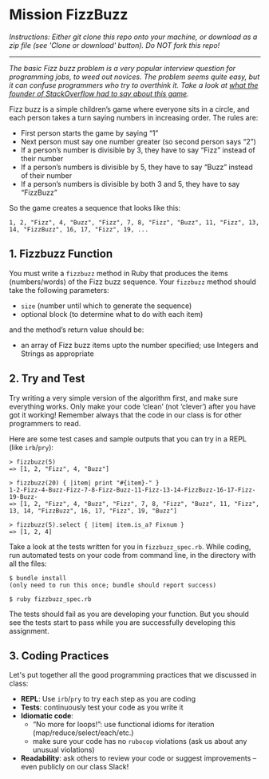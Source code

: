 # Mission FizzBuzz

*Instructions: Either git clone this repo onto your machine, or download as a zip file (see 'Clone or download' button). Do NOT fork this repo!*

---

*The basic Fizz buzz problem is a very popular interview question for programming jobs, to weed out novices.  The problem seems quite easy, but it can confuse programmers who try to overthink it. Take a look at [what the founder of StackOverflow had to say about this game](https://blog.codinghorror.com/why-cant-programmers-program/).*


Fizz buzz is a simple children’s game where everyone sits in a circle, and each person takes a turn saying numbers in increasing order. The rules are:

- First person starts the game by saying “1”
- Next person must say one number greater (so second person says “2”)
- If a person’s number is divisible by 3, they have to say “Fizz” instead of their number
- If a person’s numbers is divisible by 5, they have to say “Buzz” instead of their number
- If a person’s numbers is divisible by both 3 and 5, they have to say “FizzBuzz”

So the game creates a sequence that looks like this:

`1, 2, "Fizz", 4, "Buzz", "Fizz", 7, 8, "Fizz", "Buzz", 11, "Fizz", 13, 14, "FizzBuzz", 16, 17, "Fizz", 19, ...`


## 1. Fizzbuzz Function
You must write a `fizzbuzz` method in Ruby that produces the items (numbers/words) of the Fizz buzz sequence. Your `fizzbuzz` method should take the following parameters:
- `size` (number until which to generate the sequence)
- optional block (to determine what to do with each item)

and the method’s return value should be:
- an array of Fizz buzz items upto the number specified; use Integers and Strings as appropriate

## 2. Try and Test

Try writing a very simple version of the algorithm first, and make sure everything works.  Only make your code ‘clean’ (not ‘clever’) after you have got it working! Remember always that the code in our class is for other programmers to read.

Here are some test cases and sample outputs that you can try in a REPL (like `irb`/`pry`):

```
> fizzbuzz(5)
=> [1, 2, "Fizz", 4, "Buzz"]

> fizzbuzz(20) { |item| print "#{item}-" }
1-2-Fizz-4-Buzz-Fizz-7-8-Fizz-Buzz-11-Fizz-13-14-FizzBuzz-16-17-Fizz-19-Buzz-
=> [1, 2, "Fizz", 4, "Buzz", "Fizz", 7, 8, "Fizz", "Buzz", 11, "Fizz", 13, 14, "FizzBuzz", 16, 17, "Fizz", 19, "Buzz"]

> fizzbuzz(5).select { |item| item.is_a? Fixnum }
=> [1, 2, 4]
```

Take a look at the tests written for you in `fizzbuzz_spec.rb`. While coding, run automated tests on your code from command line, in the directory with all the files:
```
$ bundle install
(only need to run this once; bundle should report success)

$ ruby fizzbuzz_spec.rb
```
The tests should fail as you are developing your function. But you should see the tests start to pass while you are successfully developing this assignment.

## 3. Coding Practices

Let's put together all the good programming practices that we discussed in class:

- **REPL**: Use `irb`/`pry` to try each step as you are coding
- **Tests**: continuously test your code as you write it
- **Idiomatic code**:
  - “No more for loops!”: use functional idioms for iteration (map/reduce/select/each/etc.)
  - make sure your code has no `rubocop` violations (ask us about any unusual violations)
- **Readability**: ask others to review your code or suggest improvements – even publicly on our class Slack!